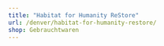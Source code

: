 ```yaml
---
title: "Habitat for Humanity ReStore"
url: /denver/habitat-for-humanity-restore/
shop: Gebrauchtwaren
---
```

